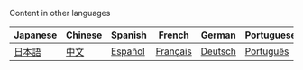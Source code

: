 Content in other languages

| Japanese | Chinese | Spanish | French | German | Portuguese | Italian | Ukrainian | Arabic | Hindi |
| -------- | -------- | -------- | -------- | -------- | -------- | -------- | -------- | -------- | -------- |
| [日本語](https://github.com/EugeneYip/nostr/tree/master/translate/%E6%97%A5%E6%9C%AC%E8%AA%9E) | [中文](https://github.com/EugeneYip/nostr/tree/master/translate/%E4%B8%AD%E6%96%87)  | [Español](https://github.com/EugeneYip/nostr/tree/master/translate/Espa%C3%B1ol) | [Français](https://github.com/EugeneYip/nostr/tree/master/translate/Fran%C3%A7ais) | [Deutsch](https://github.com/EugeneYip/nostr/tree/master/translate/Deutsch) | [Português](https://github.com/EugeneYip/nostr/tree/master/translate/Portugu%C3%AAs) | [Italiano](https://github.com/EugeneYip/nostr/tree/master/translate/Italiano) | [українська]() | [عربي](https://github.com/EugeneYip/nostr/tree/master/translate/%D8%B9%D8%B1%D8%A8%D9%8A) | [हिंदी](https://github.com/EugeneYip/nostr/tree/master/translate/%E0%A4%B9%E0%A4%BF%E0%A4%82%E0%A4%A6%E0%A5%80) |
